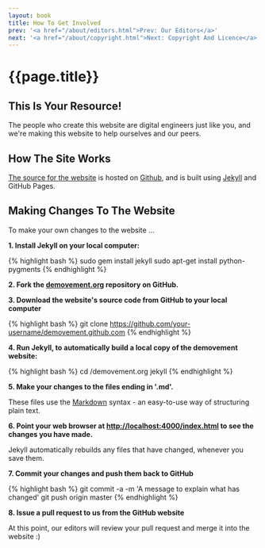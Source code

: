```yaml
---
layout: book
title: How To Get Involved
prev: '<a href="/about/editors.html">Prev: Our Editors</a>'
next: '<a href="/about/copyright.html">Next: Copyright And Licence</a>'
---
```

# {{page.title}}

## This Is Your Resource!

The people who create this website are digital engineers just like you, and we're making this website to help ourselves and our peers.

## How The Site Works

[The source for the website](https://github.com/demovement/demovement.github.com) is hosted on [Github](http:/github.com), and is built using [Jekyll](https://github.com/mojombo/jekyll) and GitHub Pages.

## Making Changes To The Website

To make your own changes to the website ...

__1. Install Jekyll on your local computer:__

{% highlight bash %}
sudo gem install jekyll
sudo apt-get install python-pygments
{% endhighlight %}

__2. Fork the [demovement.org](https://github.com/demovement/demovement.github.com) repository on GitHub.__

__3. Download the website's source code from GitHub to your local computer__

{% highlight bash %}
git clone https://github.com/your-username/demovement.github.com
{% endhighlight %}

__4. Run Jekyll, to automatically build a local copy of the demovement website:__

{% highlight bash %}
cd <where-you-put-it>/demovement.org
jekyll
{% endhighlight %}

__5. Make your changes to the files ending in '.md'.__

These files use the [Markdown](http://daringfireball.net/projects/markdown/) syntax - an easy-to-use way of structuring plain text.

__6. Point your web browser at [http://localhost:4000/index.html](http://localhost:4000/index.html) to see the changes you have made.__

Jekyll automatically rebuilds any files that have changed, whenever you save them.

__7. Commit your changes and push them back to GitHub__

{% highlight bash %}
git commit -a -m 'A message to explain what has changed'
git push origin master
{% endhighlight %}

__8. Issue a pull request to us from the GitHub website__

At this point, our editors will review your pull request and merge it into the website :)